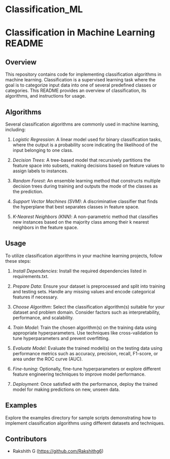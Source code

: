 # Classification_ML
# Classification in Machine Learning README

## Overview
This repository contains code for implementing classification algorithms in machine learning. Classification is a supervised learning task where the goal is to categorize input data into one of several predefined classes or categories. This README provides an overview of classification, its algorithms, and instructions for usage.

## Algorithms
Several classification algorithms are commonly used in machine learning, including:

1. *Logistic Regression*: A linear model used for binary classification tasks, where the output is a probability score indicating the likelihood of the input belonging to one class.

2. *Decision Trees*: A tree-based model that recursively partitions the feature space into subsets, making decisions based on feature values to assign labels to instances.

3. *Random Forest*: An ensemble learning method that constructs multiple decision trees during training and outputs the mode of the classes as the prediction.

4. *Support Vector Machines (SVM)*: A discriminative classifier that finds the hyperplane that best separates classes in feature space.

5. *K-Nearest Neighbors (KNN)*: A non-parametric method that classifies new instances based on the majority class among their k nearest neighbors in the feature space.
   

## Usage
To utilize classification algorithms in your machine learning projects, follow these steps:

1. *Install Dependencies*: Install the required dependencies listed in requirements.txt.

2. *Prepare Data*: Ensure your dataset is preprocessed and split into training and testing sets. Handle any missing values and encode categorical features if necessary.

3. *Choose Algorithm*: Select the classification algorithm(s) suitable for your dataset and problem domain. Consider factors such as interpretability, performance, and scalability.

4. *Train Model*: Train the chosen algorithm(s) on the training data using appropriate hyperparameters. Use techniques like cross-validation to tune hyperparameters and prevent overfitting.

5. *Evaluate Model*: Evaluate the trained model(s) on the testing data using performance metrics such as accuracy, precision, recall, F1-score, or area under the ROC curve (AUC).

6. *Fine-tuning*: Optionally, fine-tune hyperparameters or explore different feature engineering techniques to improve model performance.

7. *Deployment*: Once satisfied with the performance, deploy the trained model for making predictions on new, unseen data.

## Examples
Explore the examples directory for sample scripts demonstrating how to implement classification algorithms using different datasets and techniques.

## Contributors
- Rakshith G (https://github.com/Rakshithg6)
